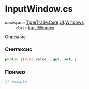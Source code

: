 
# InputWindow.cs
`namespace` [TigerTrade.Core](../../../../../TigerTrade.Core.md).[UI](../../../../../TigerTrade.Core/UI.md).[Windows](../../../../../TigerTrade.Core/UI/Windows.md)  
&nbsp;&nbsp;&nbsp;&nbsp;&nbsp;&nbsp;&nbsp;&nbsp;&nbsp;`class` [InputWindow](../../InputWindow.cs.md)

Описание

### Синтаксис
```csharp
public string Value { get; set; }
```
### Пример  
```csharp
// example
```
